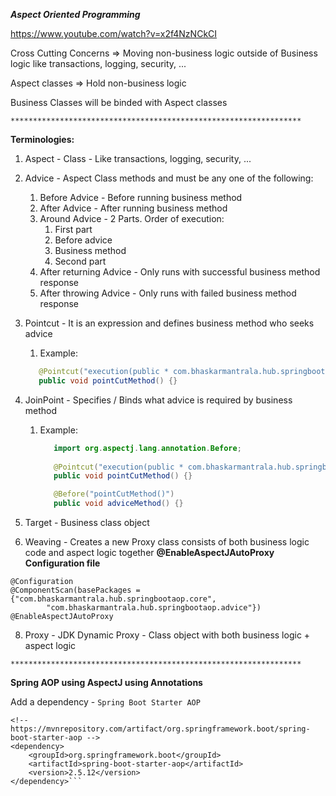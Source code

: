 ***Aspect Oriented Programming***

https://www.youtube.com/watch?v=x2f4NzNCkCI

Cross Cutting Concerns => Moving non-business logic outside of Business logic like transactions, logging, security, ...

Aspect classes => Hold non-business logic

Business Classes will be binded with Aspect classes

`*****************************************************************`

**Terminologies:**
1. Aspect - Class - Like transactions, logging, security, ...
2. Advice - Aspect Class methods and must be any one of the following:
   1. Before Advice - Before running business method
   2. After Advice - After running business method
   3. Around Advice - 2 Parts. Order of execution:
      1. First part
      2. Before advice
      3. Business method
      4. Second part
   4. After returning Advice - Only runs with successful business method response
   5. After throwing Advice - Only runs with failed business method response
3. Pointcut - It is an expression and defines business method who seeks advice
   1. Example: 
   ```java
      @Pointcut("execution(public * com.bhaskarmantrala.hub.springbootfoundation.*(..))")
      public void pointCutMethod() {} 
   ```

4. JoinPoint - Specifies / Binds what advice is required by business method
   1. Example:
      ```java
         import org.aspectj.lang.annotation.Before;
         
         @Pointcut("execution(public * com.bhaskarmantrala.hub.springbootfoundation.*(..))")
         public void pointCutMethod() {} 
      
         @Before("pointCutMethod()")
         public void adviceMethod() {}
      ```
5. Target - Business class object
6. Weaving - Creates a new Proxy class consists of both business logic code and aspect logic together
   **@EnableAspectJAutoProxy** 
****Configuration file****
```
@Configuration
@ComponentScan(basePackages = {"com.bhaskarmantrala.hub.springbootaop.core",
        "com.bhaskarmantrala.hub.springbootaop.advice"})
@EnableAspectJAutoProxy
```

8. Proxy - JDK Dynamic Proxy - Class object with both business logic + aspect logic

`*****************************************************************`

**Spring AOP using AspectJ using Annotations**

Add a dependency - `Spring Boot Starter AOP`

```
<!-- https://mvnrepository.com/artifact/org.springframework.boot/spring-boot-starter-aop -->
<dependency>
    <groupId>org.springframework.boot</groupId>
    <artifactId>spring-boot-starter-aop</artifactId>
    <version>2.5.12</version>
</dependency>```

